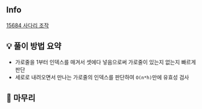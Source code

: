 ## Info
[15684 사다리 조작](https://www.acmicpc.net/problem/15684)

## 💡 풀이 방법 요약
- 가로줄을 1부터 인덱스를 매겨서 셋에다 넣음으로써 가로줄이 있는지 없는지 빠르게 판단
- 세로로 내려오면서 만나는 가로줄의 인덱스를 판단하여 `O(n*h)`만에 유효성 검사


## 🙂 마무리

